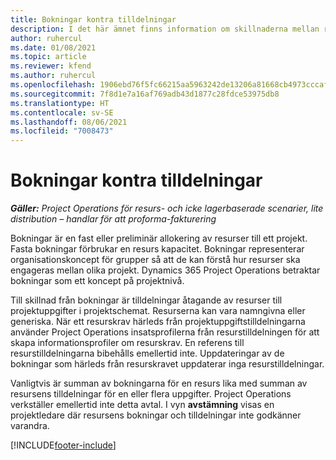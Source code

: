 ```yaml
---
title: Bokningar kontra tilldelningar
description: I det här ämnet finns information om skillnaderna mellan resursbokningar och resurstilldelningar.
author: ruhercul
ms.date: 01/08/2021
ms.topic: article
ms.reviewer: kfend
ms.author: ruhercul
ms.openlocfilehash: 1906ebd76f5fc66215aa5963242de13206a81668cb4973cccaf5b153514672d5
ms.sourcegitcommit: 7f8d1e7a16af769adb43d1877c28fdce53975db8
ms.translationtype: HT
ms.contentlocale: sv-SE
ms.lasthandoff: 08/06/2021
ms.locfileid: "7008473"
---
```

# <a name="bookings-vs-assignments"></a>Bokningar kontra tilldelningar

_**Gäller:** Project Operations för resurs- och icke lagerbaserade scenarier, lite distribution – handlar för att proforma-fakturering_

Bokningar är en fast eller preliminär allokering av resurser till ett projekt. Fasta bokningar förbrukar en resurs kapacitet. Bokningar representerar organisationskoncept för grupper så att de kan förstå hur resurser ska engageras mellan olika projekt. Dynamics 365 Project Operations betraktar bokningar som ett koncept på projektnivå. 

Till skillnad från bokningar är tilldelningar åtagande av resurser till projektuppgifter i projektschemat. Resurserna kan vara namngivna eller generiska.  När ett resurskrav härleds från projektuppgiftstilldelningarna använder Project Operations insatsprofilerna från resurstilldelningen för att skapa informationsprofiler om resurskrav. En referens till resurstilldelningarna bibehålls emellertid inte. Uppdateringar av de bokningar som härleds från resurskravet uppdaterar inga resurstilldelningar.

Vanligtvis är summan av bokningarna för en resurs lika med summan av resursens tilldelningar för en eller flera uppgifter. Project Operations verkställer emellertid inte detta avtal. I vyn **avstämning** visas en projektledare där resursens bokningar och tilldelningar inte godkänner varandra.




[!INCLUDE[footer-include](../includes/footer-banner.md)]